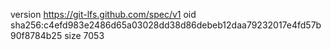 version https://git-lfs.github.com/spec/v1
oid sha256:c4efd983e2486d65a03028dd38d86debeb12daa79232017e4fd57b90f8784b25
size 7053
